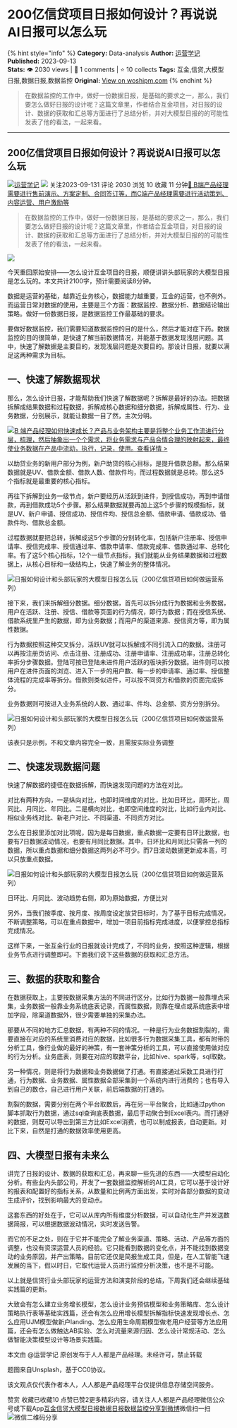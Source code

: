 # 200亿信贷项目日报如何设计？再说说AI日报可以怎么玩
{% hint style="info" %}
**Category:** Data-analysis
**Author:** [运营学记](https://www.woshipm.com/u/1089873)
**Published:** 2023-09-13  
**Stats:** 👁️ 2030 views | 💬 1 comments | ⭐ 10 collects
**Tags:** 互金,信贷,大模型日报,数据日报,数据监控
**Original:** [View on woshipm.com](https://www.woshipm.com/data-analysis/5902707.html)
{% endhint %}
> 在数据监控的工作中，做好一份数据日报，是基础的要求之一，那么，我们要怎么做好日报的设计呢？这篇文章里，作者结合互金项目，对日报的设计、数据的获取和汇总等方面进行了总结分析，并对大模型日报的的可能性发表了他的看法，一起来看。

---

## 200亿信贷项目日报如何设计？再说说AI日报可以怎么玩

[![](https://static.woshipm.com/view/woshipm_api_def_20230725160011_2126.jpeg?imageView2/1/w/72/h/72/q/100)](https://www.woshipm.com/u/1089873)[运营学记](https://www.woshipm.com/u/1089873) ![](https://static.woshipm.com/tag/1101_1@2x.png) 关注2023-09-131 评论 2030 浏览 10 收藏 11 分钟[🔗 B端产品经理需要进行售前演示、方案定制、合同签订等，而C端产品经理需要进行活动策划、内容运营、用户激励等](https://ke.qidianla.com/courses/bcpm)

> 在数据监控的工作中，做好一份数据日报，是基础的要求之一，那么，我们要怎么做好日报的设计呢？这篇文章里，作者结合互金项目，对日报的设计、数据的获取和汇总等方面进行了总结分析，并对大模型日报的的可能性发表了他的看法，一起来看。

![](https://image.woshipm.com/2023/04/14/ecf815a8-da8d-11ed-9503-00163e0b5ff3.png)

今天重回原始安排——怎么设计互金项目的日报，顺便讲讲头部玩家的大模型日报是怎么玩的。本文共计2100字，预计需要阅读8分钟。

数据是运营的基础，越靠近业务核心，数据能力越重要，互金的运营，也不例外。而运营日常对数据的使用，主要是三个方面：数据监控、数据分析、数据结论输出策略。做好一份数据日报，是数据监控工作最基础的要求。

要做好数据监控，我们需要知道数据监控的目的是什么，然后才能对症下药。数据监控的目的很简单，是快速了解当前数据情况，并能基于数据发现浅层问题。其中，快速了解数据是主要目的，发现浅层问题是次要目的。那设计日报，就要以满足这两种需求为目标。

## 一、快速了解数据现状

那么，怎么设计日报，才能帮助我们快速了解数据呢？拆解是最好的办法。把数据拆解成结果数据和过程数据，拆解成核心数据和细分数据，拆解成属性、行为、业务数据，分别展示，就能让数据一目了然，主次分明。

[![](https://image.woshipm.com/2023/08/02/a53a469e-30e3-11ee-88e7-00163e0b5ff3.png)B 端产品经理如何快速成长？产品与业务架构主要是将整个业务工作流进行分层，梳理，然后抽象出一个个需求，将业务需求与产品合情合理的映射起来，最终使业务数据在产品中流动，执行，记录，使用。查看详情 >](https://ke.qidianla.com/courses/bcpm)

以助贷业务的新用户部分为例，新户助贷的核心目标，是提升借款总额。那么结果数据就是UV、借款金额、借款人数、借款件均，而过程数据就是总转。那么这5个指标就是最重要的核心指标。

再往下拆解到业务一级节点，新户要经历从活跃到进件，到授信成功，再到申请借款，再到借款成功5个步骤。那么结果数据就要再加上这5个步骤的规模指标，就是UV、新户申请、授信成功、授信件均、授信总金额、借款申请、借款成功、借款件均、借款总金额。

过程数据就要把总转，拆解成这5个步骤的分别转化率，包括新户注册率、授信申请率、授信完成率、授信通过率、借款申请率、借款完成率、借款通过率、总转化率。有了这5个核心指标，12个一级节点指标，我们就能从业务结果数据和过程数据上，从核心目标和一级结构上，快速了解业务的整体情况。

![日报如何设计和头部玩家的大模型日报怎么玩（200亿信贷项目如何做运营系列）](https://image.woshipm.com/wp-files/2023/09/s2qMdzvF7Oy2oiqRXvnM.png)

接下来，我们来拆解细分数据。细分数据，首先可以拆分成行为数据和业务数据，用户在活跃、注册、授信、借款等页面的行为情况，即行为数据；而在授信系统、借款系统里产生的数据，即为业务数据；而用户的渠道来源、授信资方等，即为属性数据。

行为数据按照这种交叉拆分，活跃UV就可以拆解成不同引流入口的数据。注册可以再按注册页访问、点击注册、注册成功、注册申请率、注册成功率，注册总转化率拆分步骤数据。登陆可按已登陆未进件用户活跃的版块拆分数据。进件则可以按用户在进件页面的浏览、进入下一步的用户数、每一步的申请率、通过率、授信整体流程的完成率等拆分。借款则类似进件，可以按不同资方和借款的页面完成拆分。

业务数据则可按进入业务系统的人数、通过率、件均、总金额、资方分别拆分。

![日报如何设计和头部玩家的大模型日报怎么玩（200亿信贷项目如何做运营系列）](https://image.woshipm.com/wp-files/2023/09/blga7iSnWVbPxqCHnO8I.png)

该表只是示例，不和文章内容完全一致，且需按实际业务调整

## 二、快速发现数据问题

快速了解数据的捷径在数据拆解，而快速发现问题的方法在对比。

对比有两种方向，一是纵向对比，也即时间维度的对比，比如日环比，周环比，周同比、月同比、年同比。二是横向对比，也即空间维度的对比，比如行业内对比、相似业务线对比、新老户对比、不同渠道、不同资方对比。

怎么在日报里添加对比项呢，因为是每日数据，重点数据一定要有日环比数据，也要有7日数据波动情况，也要有月同比数据。其中，日环比和月同比只需各一列的数据，所以重点数据和细分数据这两列必不可少。而7日波动数据更新成本高，可以只放重点数据。

![日报如何设计和头部玩家的大模型日报怎么玩（200亿信贷项目如何做运营系列）](https://image.woshipm.com/wp-files/2023/09/PbZM2nD5IZqH87PzyoUl.png)

日环比、月同比、波动趋势右侧，即为原始数据，方便比对

另外，当我们按季度、按月度、按周度设定放贷目标时，为了基于目标完成情况，不断调整策略，可以在重点数据中，增加一项目前指标完成进度，以便掌控总指标完成情况。

这样下来，一张互金行业的日报就设计完成了，不同的业务，按照这种逻辑，根据业务节点进行调整即可。下面我们说下这些数据的获取和汇总方法。

## 三、数据的获取和整合

在数据获取上，主要按数据采集方法的不同进行区分，比如行为数据一般靠埋点采集，业务数据一般靠业务系统底表记录，而属性数据，则靠在埋点或系统底表中增加字段，除渠道数据外，很少需要单独的采集办法。

那要从不同的地方汇总数据，有两种不同的情况。一种是行为业务数据割裂的，需要直接在对应的系统里消费对应的数据，比如很多行为数据采集工具，都有附带的分析工具，像行业做的最好的神策，有一套神策分析的工具，可以直接使用做对应的行为分析。业务底表，则要在对应的取数平台，比如hive、spark等，sql取数。

另一种情况，则是将行为数据和业务数据做了打通。有直接通过采数工具进行打通，行为数据、业务数据、属性数据全部采集到一个系统内进行消费的；也有导入到自己的数仓，自己进行用户关联，前后端数据的打通的。

割裂的数据，需要分别在两个平台取数后，再在另一平台聚合，比如通过python脚本抓取行为数据，通过sql查询底表数据，最后手动聚合到Excel表内。而打通好的数据，则既可以导出到第三方比如Excel消费，也可以制成报表，自动更新。对比下来，自然是打通的数据效率使用更高。

## 四、大模型日报有未来么

讲完了日报的设计、数据的获取和汇总，再来聊一些先进的东西——大模型自动化分析。有些业内头部公司，开发了一套数据监控解析的AI工具，它可以基于设计好的报表和配置好的指标关系，从数量和比例两方面出发，实时对各部分数据的变动生成评价，找到影响最大的变动点。

这套东西的好处在于，它可以从库内所有维度分析数据，可以自动化生产并发送数据简报，可以根据数据波动情况，实时发送告警。

而它的不足之处，则在于它并不能完全了解业务渠道、策略、活动、产品等方面的调整，也没有资深运营人员的经验。它只能看到数据的变化点，并不能找到数据变动的业务原因，并产出策略。目前它还仅是简报生成工具，但是，在人工智能飞速发展的当下，假以时日，它取代运营人员进行监控分析决策，也不是不可能。

以上就是信贷行业头部玩家的运营方法和演变阶段的总结，下周我们还会继续基础实践篇的更新。

大致会有怎么建立业务增长模型，怎么设计业务预估模型和业务策略库、怎么设计策略执行表等基础实践篇，还会有怎么应用增长模型拆解指标快速发现增长点、怎么应用UJM模型做新户landing、怎么应用生命周期模型做老用户经营等方法应用篇，还会有怎么做触达AB实验、怎么对流量来源归因、怎么设计常规活动、怎么做智能决策模型设计等场景实践篇。

本文由 @运营学记 原创发布于人人都是产品经理。未经许可，禁止转载

题图来自Unsplash，基于CC0协议。

该文观点仅代表作者本人，人人都是产品经理平台仅提供信息存储空间服务。

赞赏 收藏已收藏10 点赞已赞2更多精彩内容，请关注人人都是产品经理微信公众号或下载App[互金](https://www.woshipm.com/tag/%e4%ba%92%e9%87%91)[信贷](https://www.woshipm.com/tag/%e4%bf%a1%e8%b4%b7)[大模型日报](https://www.woshipm.com/tag/%e5%a4%a7%e6%a8%a1%e5%9e%8b%e6%97%a5%e6%8a%a5)[数据日报](https://www.woshipm.com/tag/%e6%95%b0%e6%8d%ae%e6%97%a5%e6%8a%a5)[数据监控](https://www.woshipm.com/tag/%e6%95%b0%e6%8d%ae%e7%9b%91%e6%8e%a7)[分享到微博](https://service.weibo.com/share/share.php?appkey=2775287854&title=200亿信贷项目日报如何设计？再说说AI日报可以怎么玩&url=https://www.woshipm.com/data-analysis/5902707.html&pic=https://image.woshipm.com/2023/04/14/ecf815a8-da8d-11ed-9503-00163e0b5ff3.png)微信扫一扫![微信二维码](https://api.pwmqr.com/qrcode/create/?url=https://www.woshipm.com/data-analysis/5902707.html)分享